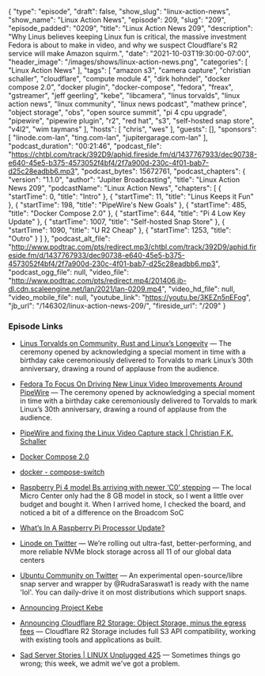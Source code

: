 {
  "type": "episode",
  "draft": false,
  "show_slug": "linux-action-news",
  "show_name": "Linux Action News",
  "episode": 209,
  "slug": "209",
  "episode_padded": "0209",
  "title": "Linux Action News 209",
  "description": "Why Linus believes keeping Linux fun is critical, the massive investment Fedora is about to make in video, and why we suspect Cloudflare's R2 service will make Amazon squirm.",
  "date": "2021-10-03T19:30:00-07:00",
  "header_image": "/images/shows/linux-action-news.png",
  "categories": [
    "Linux Action News"
  ],
  "tags": [
    "amazon s3",
    "camera capture",
    "christian schaller",
    "cloudflare",
    "compute module 4",
    "dirk hohndel",
    "docker compose 2.0",
    "docker plugin",
    "docker-compose",
    "fedora",
    "freax",
    "gstreamer",
    "jeff geerling",
    "kebe",
    "libcamera",
    "linus torvalds",
    "linux action news",
    "linux community",
    "linux news podcast",
    "mathew prince",
    "object storage",
    "obs",
    "open source summit",
    "pi 4 cpu upgrade",
    "pipewire",
    "pipewire plugin",
    "r2",
    "red hat",
    "s3",
    "self-hosted snap store",
    "v4l2",
    "wim taymans"
  ],
  "hosts": [
    "chris",
    "wes"
  ],
  "guests": [],
  "sponsors": [
    "linode.com-lan",
    "ting.com-lan",
    "jupitergarage.com-lan"
  ],
  "podcast_duration": "00:21:46",
  "podcast_file": "https://chtbl.com/track/392D9/aphid.fireside.fm/d/1437767933/dec90738-e640-45e5-b375-4573052f4bf4/2f7a900d-230c-4f01-bab7-d25c28eadbb6.mp3",
  "podcast_bytes": 15672761,
  "podcast_chapters": {
    "version": "1.1.0",
    "author": "Jupiter Broadcasting",
    "title": "Linux Action News 209",
    "podcastName": "Linux Action News",
    "chapters": [
      {
        "startTime": 0,
        "title": "Intro"
      },
      {
        "startTime": 11,
        "title": "Linus Keeps it Fun"
      },
      {
        "startTime": 198,
        "title": "PipeWire's New Goals"
      },
      {
        "startTime": 485,
        "title": "Docker Compose 2.0"
      },
      {
        "startTime": 644,
        "title": "Pi 4 Low Key Update"
      },
      {
        "startTime": 1007,
        "title": "Self-hosted Snap Store"
      },
      {
        "startTime": 1090,
        "title": "U R2 Cheap"
      },
      {
        "startTime": 1253,
        "title": "Outro"
      }
    ]
  },
  "podcast_alt_file": "http://www.podtrac.com/pts/redirect.mp3/chtbl.com/track/392D9/aphid.fireside.fm/d/1437767933/dec90738-e640-45e5-b375-4573052f4bf4/2f7a900d-230c-4f01-bab7-d25c28eadbb6.mp3",
  "podcast_ogg_file": null,
  "video_file": "http://www.podtrac.com/pts/redirect.mp4/201406.jb-dl.cdn.scaleengine.net/lan/2021/lan-0209.mp4",
  "video_hd_file": null,
  "video_mobile_file": null,
  "youtube_link": "https://youtu.be/3KEZn5nEFog",
  "jb_url": "/146302/linux-action-news-209/",
  "fireside_url": "/209"
}


### Episode Links

  * [Linus Torvalds on Community, Rust and Linux’s Longevity](https://thenewstack.io/linus-torvalds-on-community-rust-and-linuxs-longevity/ "Linus Torvalds on Community, Rust and Linux’s Longevity") — The ceremony opened by acknowledging a special moment in time with a birthday cake ceremoniously delivered to Torvalds to mark Linux’s 30th anniversary, drawing a round of applause from the audience. 
  * [Fedora To Focus On Driving New Linux Video Improvements Around PipeWire](https://www.phoronix.com/scan.php?page=news_item&px=PipeWire-Better-Video-2021 "Fedora To Focus On Driving New Linux Video Improvements Around PipeWire") — The ceremony opened by acknowledging a special moment in time with a birthday cake ceremoniously delivered to Torvalds to mark Linux’s 30th anniversary, drawing a round of applause from the audience. 
  * [PipeWire and fixing the Linux Video Capture stack | Christian F.K. Schaller ](https://blogs.gnome.org/uraeus/2021/10/01/pipewire-and-fixing-the-linux-video-capture-stack/ "PipeWire and fixing the Linux Video Capture stack | Christian F.K. Schaller
")

  * [Docker Compose 2.0](https://github.com/docker/compose "Docker Compose 2.0")
  * [docker - compose-switch](https://github.com/docker/compose-switch "docker - compose-switch")
  * [Raspberry Pi 4 model Bs arriving with newer ‘C0’ stepping](https://www.jeffgeerling.com/blog/2021/raspberry-pi-4-model-bs-arriving-newer-c0-stepping "Raspberry Pi 4 model Bs arriving with newer ‘C0’ stepping") — The local Micro Center only had the 8 GB model in stock, so I went a little over budget and bought it. When I arrived home, I checked the board, and noticed a bit of a difference on the Broadcom SoC
  * [What’s In A Raspberry Pi Processor Update?](https://hackaday.com/2021/09/30/whats-in-a-raspberry-pi-processor-update/ "What’s In A Raspberry Pi Processor Update?")
  * [Linode on Twitter](https://twitter.com/linode/status/1440681048820514827 "Linode on Twitter") — We’re rolling out ultra-fast, better-performing, and more reliable NVMe block storage across all 11 of our global data centers 
  * [Ubuntu Community on Twitter](https://twitter.com/UbuntuDesktop/status/1444373105195896838 "Ubuntu Community on Twitter") — An experimental open-source/libre snap server and wrapper by @RudraSaraswat1 is ready with the name 'lol'. You can daily-drive it on most distributions which support snaps. 
  * [Announcing Project Kebe](https://forum.snapcraft.io/t/announcing-project-kebe-open-source-snap-store-start/25088 "Announcing Project Kebe")
  * [Announcing Cloudflare R2 Storage: Object Storage, minus the egress fees](https://blog.cloudflare.com/introducing-r2-object-storage/ "Announcing Cloudflare R2 Storage: Object Storage, minus the egress fees") — Cloudflare R2 Storage includes full S3 API compatibility, working with existing tools and applications as built.
  * [Sad Server Stories | LINUX Unplugged 425](https://linuxunplugged.com/425 "Sad Server Stories | LINUX Unplugged 425") — Sometimes things go wrong; this week, we admit we've got a problem.


